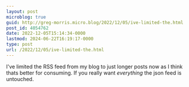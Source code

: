 ```yaml
---
layout: post
microblog: true
guid: http://greg-morris.micro.blog/2022/12/05/ive-limited-the.html
post_id: 4054762
date: 2022-12-05T15:14:34-0000
lastmod: 2024-06-22T16:19:17-0000
type: post
url: /2022/12/05/ive-limited-the.html
---
```

I've limited the RSS feed from my blog to just longer posts now as I think thats better for consuming. If you really want *everything* the json feed is untouched. 
